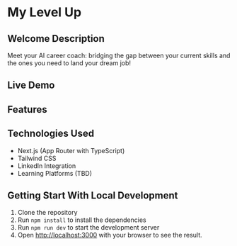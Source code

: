 # My Level Up

## Welcome Description

Meet your AI career coach: bridging the gap between your current skills and the ones you need to land your dream job!

## Live Demo



## Features


## Technologies Used

-   Next.js (App Router with TypeScript)
-   Tailwind CSS
-   LinkedIn Integration
-   Learning Platforms (TBD)

## Getting Start With Local Development

1. Clone the repository
2. Run `npm install` to install the dependencies
3. Run `npm run dev` to start the development server
4. Open [http://localhost:3000](http://localhost:3000) with your browser to see the result.
